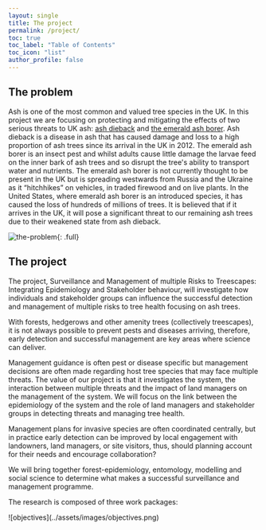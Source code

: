 ```yaml
---
layout: single
title: The project
permalink: /project/
toc: true
toc_label: "Table of Contents"
toc_icon: "list"
author_profile: false
---
```


## The problem

Ash is one of the most common and valued tree species in the UK. In this project we are focusing on protecting and
mitigating the effects of two serious threats to UK ash: <a href="https://www.forestresearch.gov.uk/tools-and-resources/pest-and-disease-resources/ash-dieback-hymenoscyphus-fraxineus/">ash dieback</a>
 and <a href="https://www.forestresearch.gov.uk/tools-and-resources/pest-and-disease-resources/emerald-ash-borer/">the emerald ash borer</a>. Ash dieback is
a disease in ash that has caused damage and loss to a high proportion of ash trees since its arrival in the UK in 2012.
The emerald ash borer is an insect pest and whilst adults cause little damage the  larvae feed on the inner bark of ash
trees and so disrupt the tree's ability to transport water and nutrients. The emerald ash borer is not currently
thought to be present in the UK but is spreading westwards from Russia and the Ukraine as it “hitchhikes” on vehicles,
in traded firewood and on live plants. In the United States, where emerald ash borer is an introduced species, it has
caused the loss of hundreds of millions of trees. It is believed that if it arrives in the UK, it will pose
a significant threat to our remaining ash trees due to their weakened state from ash dieback.

![the-problem](../assets/images/problem.png){: .full}
## The project

<p>The project, Surveillance and Management of multiple Risks to Treescapes: Integrating Epidemiology and Stakeholder behaviour, will investigate how individuals and stakeholder groups can influence the successful detection and management of multiple risks to tree health focusing on ash trees.</p>
<p>With forests, hedgerows and other amenity trees (collectively treescapes), it is not always possible to prevent pests and diseases arriving, therefore, early detection and successful management are key areas where science can deliver.</p>
<p>Management guidance is often pest or disease specific but management decisions are often made regarding host tree species that may face multiple threats. The value of our project is that it investigates the system, the interaction between multiple threats and the impact of land managers on the management of the system. We will focus on the link between the epidemiology of the system and the role of land managers and stakeholder groups in detecting threats and managing tree health.</p>
<p>Management plans for invasive species are often coordinated centrally, but in practice early detection can be improved by local engagement with landowners, land managers, or site visitors, thus, should planning account for their needs and encourage collaboration?</p>
<p>We will bring together forest-epidemiology, entomology, modelling and social science to determine what makes a successful surveillance and management programme.</p>

<p>The research is composed of three work packages:</p>
![objectives](../assets/images/objectives.png)
